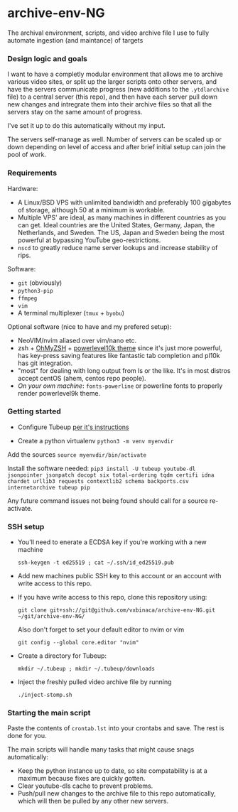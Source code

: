 # archive-env-NG
The archival environment, scripts, and video archive file I use to fully automate ingestion (and maintance) of targets

### Design logic and goals

I want to have a completly modular environment that allows me to archive various video sites, or split up the larger scripts onto other servers, and have the servers communicate progress (new additions to the `.ytdlarchive` file) to a central server (this repo), and then have each server pull down new changes and intregrate them into their archive files so that all the servers stay on the same amount of progress. 

I've set it up to do this automatically without my input.

The servers self-manage as well. Number of servers can be scaled up or down depending on level of access and after brief initial setup can join the pool of work.

### Requirements

Hardware:
- A Linux/BSD VPS with unlimited bandwidth and preferably 100 gigabytes of storage, although 50 at a minimum is workable.
- Multiple VPS' are ideal, as many machines in different countries as you can get. Ideal countries are the United States, Germany, Japan, the Netherlands, and Sweden. The US, Japan and Sweden being the most powerful at bypassing YouTube geo-restrictions.
- `nscd` to greatly reduce name server lookups and increase stability of rips.

Software:
- `git` (obviously)
- `python3-pip`
- `ffmpeg`
- `vim`
- A terminal multiplexer (`tmux` + `byobu`)

Optional software (nice to have and my prefered setup):

- NeoVIM/nvim aliased over vim/nano etc.
- zsh + [OhMyZSH](http://github.com/robbyrussell/oh-my-zsh) + [powerlevel10k theme](https://github.com/romkatv/powerlevel10k) since it's just more powerful, has key-press saving features like fantastic tab completion and pl10k has git integration.
- "most" for dealing with long output from ls or the like. It's in most distros
 accept centOS (ahem, centos repo people).
- *On your own machine*: `fonts-powerline` or powerline fonts to properly render powerlevel9k theme.

### Getting started

- Configure Tubeup [per it's instructions](http://github.com/bibanon/tubeup)

- Create a python virtualenv
 `python3 -m venv myenvdir`
 
 Add the sources
 `source myenvdir/bin/activate`
 
 Install the software needed:
 `pip3 install -U tubeup youtube-dl jsonpointer jsonpatch docopt six total-ordering tqdm certifi idna chardet urllib3 requests contextlib2 schema backports.csv internetarchive tubeup pip`

Any future command issues not being found should call for a source re-activate.
 
 ### SSH setup

- You'll need to enerate a ECDSA key if you're working with a new machine

  `ssh-keygen -t ed25519 ; cat ~/.ssh/id_ed25519.pub`

- Add new machines public SSH key to this account or an account with write access to this repo.

- If you have write access to this repo, clone this repository using:

  `git clone git+ssh://git@github.com/vxbinaca/archive-env-NG.git ~/git/archive-env-NG/`

  Also don't forget to set your default editor to nvim or vim

  `git config --global core.editor "nvim"`

- Create a directory for Tubeup:
  
  `mkdir ~/.tubeup ; mkdir ~/.tubeup/downloads`
  
- Inject the freshly pulled video archive file by running 

  `./inject-stomp.sh`

### Starting the main script

Paste the contents of `crontab.lst` into your crontabs and save. The rest is done for you. 

The main scripts will handle many tasks that might cause snags automatically:

- Keep the python instance up to date, so site compatability is at a maximum because fixes are quickly gotten.
- Clear youtube-dls cache to prevent problems.
- Push/pull new changes to the archive file to this repo automatically, which will then be pulled by any other new servers.
